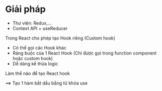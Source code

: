 # Giải pháp

- Thư viện: Redux,...
- Context API + useReducer

Trong React cho phép tạo Hook riêng (Custom hook)

- Có thể gọi các Hook khác
- Ràng buộc của 1 React Hook (Chỉ được gọi trong function component hoặc custom hook)
- Dễ dàng kế thừa logic

Làm thế nào để tạo React hook

==> Tạo 1 hàm bắt dầu bằng từ khóa use